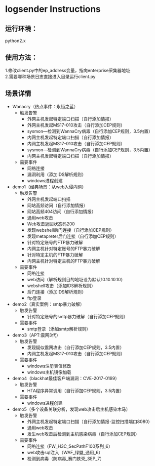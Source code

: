 # logsender Instructions
## 运行环境：
python2.x  
## 使用方法：  
1.修改client.py中的ep_address变量，指向enterprise采集器地址  
2.需要哪种场景日志直接进入目录运行client.py
## 场景详情
- Wanacry（热点事件：永恒之蓝）
  - 触发告警
    - 外网主机发起特定端口扫描（自行添加情报）
    - 外网主机发起MS17-010攻击（自行添加CEP规则）
    - sysmon—检测到WannaCry病毒（自行添加CEP规则，3.5内置）  
    - 内网主机发起特定端口扫描（自行添加情报）  
    - 内网主机发起MS17-010攻击（自行添加CEP规则）  
    - sysmon—检测到WannaCry病毒（自行添加CEP规则，3.5内置）  
    - 内网主机发起特定端口扫描（自行添加情报）
  - 需要事件  
    - 网络连接  
    - 漏洞利用（添加IDS解析规则）
    - windows进程创建
- demo1（经典场景：从web入侵内网）
  - 触发告警  
    - 外网主机发起端口扫描  
    - 网站高频访问（自行添加情报）  
    - 网站高频404访问（自行添加情报）  
    - 通用web攻击  
    - Web攻击返回状态码200  
    - 发现webshell后门连接（自行添加CEP规则）  
    - 发现metapreter后门连接（自行添加CEP规则）  
    - 针对特定账号的FTP暴力破解  
    - 内网主机针对特定账号的FTP暴力破解  
    - 针对特定主机的FTP暴力破解  
    - 内网主机针对特定主机的FTP暴力破解
  - 需要事件
    - 网络连接
    - web访问（解析规则目的地址设为默认10.10.10.10）
    - webshell攻击（添加IDS解析规则）
    - 后门连接（添加IDS解析规则）
    - ftp登录
- demo2（真实案例：smtp暴力破解）
  - 触发告警
    - 针对特定账号的smtp暴力破解（自行添加CEP规则）
  - 需要事件
    - smtp登录（添加smtp解析规则）
- demo3（APT:震网3代）
  - 触发告警
    - 发现疑似震网攻击（自行添加CEP规则，3.5内置）
    - 内网主机发起MS17-010攻击（自行添加CEP规则）
  - 需要事件
    - windows注册表值修改
    - windows主机镜像加载
- demo4（blackhat最佳客户端漏洞：CVE-2017-0199）
  - 触发告警
    - HTA程序异常调用（自行添加CEP规则，3.5内置）
  - 需要事件
    - windows进程创建
- demo5（多个设备关联分析，发现web攻击后主机感染木马）
  - 触发告警
    - 外网主机发起特定端口扫描（自行添加情报-监控扫描端口8080）
    - 通用web攻击
    - 发生web攻击后检测到主机感染病毒（自行添加CEP规则）
  - 需要事件
    - 网络连接（FW_H3C_SecPathF100系列_6）
    - web攻击sql注入（WAF_绿盟_通用_6）
    - 检测到病毒（防病毒_赛门铁壳_SEP_7）
